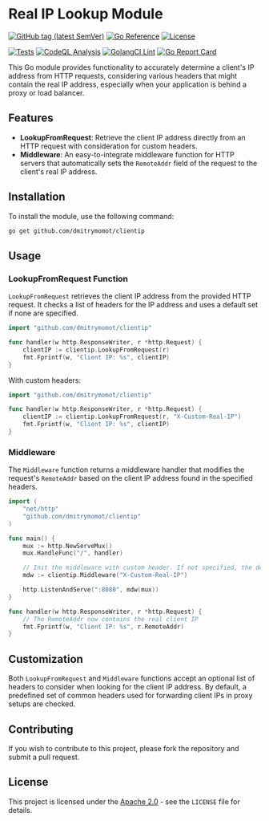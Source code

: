 # Real IP Lookup Module

[![GitHub tag (latest SemVer)](https://img.shields.io/github/tag/dmitrymomot/clientip)](https://github.com/dmitrymomot/clientip)
[![Go Reference](https://pkg.go.dev/badge/github.com/dmitrymomot/clientip.svg)](https://pkg.go.dev/github.com/dmitrymomot/clientip)
[![License](https://img.shields.io/github/license/dmitrymomot/clientip)](https://github.com/dmitrymomot/clientip/blob/main/LICENSE)

[![Tests](https://github.com/dmitrymomot/clientip/actions/workflows/tests.yml/badge.svg)](https://github.com/dmitrymomot/clientip/actions/workflows/tests.yml)
[![CodeQL Analysis](https://github.com/dmitrymomot/clientip/actions/workflows/codeql-analysis.yml/badge.svg)](https://github.com/dmitrymomot/clientip/actions/workflows/codeql-analysis.yml)
[![GolangCI Lint](https://github.com/dmitrymomot/clientip/actions/workflows/golangci-lint.yml/badge.svg)](https://github.com/dmitrymomot/clientip/actions/workflows/golangci-lint.yml)
[![Go Report Card](https://goreportcard.com/badge/github.com/dmitrymomot/clientip)](https://goreportcard.com/report/github.com/dmitrymomot/clientip)

This Go module provides functionality to accurately determine a client's IP address from HTTP requests, considering various headers that might contain the real IP address, especially when your application is behind a proxy or load balancer.

## Features

- **LookupFromRequest**: Retrieve the client IP address directly from an HTTP request with consideration for custom headers.
- **Middleware**: An easy-to-integrate middleware function for HTTP servers that automatically sets the `RemoteAddr` field of the request to the client's real IP address.

## Installation

To install the module, use the following command:

```bash
go get github.com/dmitrymomot/clientip
```

## Usage

### LookupFromRequest Function

`LookupFromRequest` retrieves the client IP address from the provided HTTP request. It checks a list of headers for the IP address and uses a default set if none are specified.

```go
import "github.com/dmitrymomot/clientip"

func handler(w http.ResponseWriter, r *http.Request) {
    clientIP := clientip.LookupFromRequest(r)
    fmt.Fprintf(w, "Client IP: %s", clientIP)
}
```

With custom headers:

```go
import "github.com/dmitrymomot/clientip"

func handler(w http.ResponseWriter, r *http.Request) {
    clientIP := clientip.LookupFromRequest(r, "X-Custom-Real-IP")
    fmt.Fprintf(w, "Client IP: %s", clientIP)
}
```

### Middleware

The `Middleware` function returns a middleware handler that modifies the request's `RemoteAddr` based on the client IP address found in the specified headers.

```go
import (
    "net/http"
    "github.com/dmitrymomot/clientip"
)

func main() {
    mux := http.NewServeMux()
    mux.HandleFunc("/", handler)

    // Init the middleware with custom header. If not specified, the default headers are used.
    mdw := clientip.Middleware("X-Custom-Real-IP")

    http.ListenAndServe(":8080", mdw(mux))
}

func handler(w http.ResponseWriter, r *http.Request) {
    // The RemoteAddr now contains the real client IP
    fmt.Fprintf(w, "Client IP: %s", r.RemoteAddr)
}
```

## Customization

Both `LookupFromRequest` and `Middleware` functions accept an optional list of headers to consider when looking for the client IP address. By default, a predefined set of common headers used for forwarding client IPs in proxy setups are checked.

## Contributing

If you wish to contribute to this project, please fork the repository and submit a pull request.

## License

This project is licensed under the [Apache 2.0](LICENSE) - see the `LICENSE` file for details.